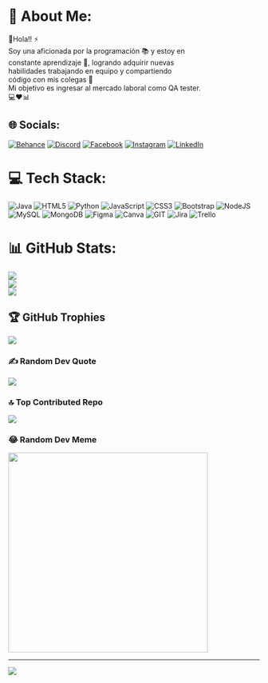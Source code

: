 # 💫 About Me:
👋Hola!! ⚡<br>Soy una aficionada por la programación 📚 y estoy en <br>constante aprendizaje 🌱, logrando adquirir nuevas<br>habilidades trabajando en equipo y compartiendo <br>código con mis colegas 🤝<br>Mi objetivo es ingresar al mercado laboral como QA tester.<br>💻❤️📊


## 🌐 Socials:
[![Behance](https://img.shields.io/badge/Behance-1769ff?logo=behance&logoColor=white)](https://behance.net/ivanagermir) [![Discord](https://img.shields.io/badge/Discord-%237289DA.svg?logo=discord&logoColor=white)](https://discord.gg/ivanagermir) [![Facebook](https://img.shields.io/badge/Facebook-%231877F2.svg?logo=Facebook&logoColor=white)](https://facebook.com/ivanagermir) [![Instagram](https://img.shields.io/badge/Instagram-%23E4405F.svg?logo=Instagram&logoColor=white)](https://instagram.com/germirivana) [![LinkedIn](https://img.shields.io/badge/LinkedIn-%230077B5.svg?logo=linkedin&logoColor=white)](https://linkedin.com/in/ivana-germir) 

# 💻 Tech Stack:
![Java](https://img.shields.io/badge/java-%23ED8B00.svg?style=for-the-badge&logo=openjdk&logoColor=white) ![HTML5](https://img.shields.io/badge/html5-%23E34F26.svg?style=for-the-badge&logo=html5&logoColor=white) ![Python](https://img.shields.io/badge/python-3670A0?style=for-the-badge&logo=python&logoColor=ffdd54) ![JavaScript](https://img.shields.io/badge/javascript-%23323330.svg?style=for-the-badge&logo=javascript&logoColor=%23F7DF1E) ![CSS3](https://img.shields.io/badge/css3-%231572B6.svg?style=for-the-badge&logo=css3&logoColor=white) ![Bootstrap](https://img.shields.io/badge/bootstrap-%238511FA.svg?style=for-the-badge&logo=bootstrap&logoColor=white) ![NodeJS](https://img.shields.io/badge/node.js-6DA55F?style=for-the-badge&logo=node.js&logoColor=white) ![MySQL](https://img.shields.io/badge/mysql-%2300000f.svg?style=for-the-badge&logo=mysql&logoColor=white) ![MongoDB](https://img.shields.io/badge/MongoDB-%234ea94b.svg?style=for-the-badge&logo=mongodb&logoColor=white) ![Figma](https://img.shields.io/badge/figma-%23F24E1E.svg?style=for-the-badge&logo=figma&logoColor=white) ![Canva](https://img.shields.io/badge/Canva-%2300C4CC.svg?style=for-the-badge&logo=Canva&logoColor=white) ![GIT](https://img.shields.io/badge/Git-fc6d26?style=for-the-badge&logo=git&logoColor=white) ![Jira](https://img.shields.io/badge/jira-%230A0FFF.svg?style=for-the-badge&logo=jira&logoColor=white) ![Trello](https://img.shields.io/badge/Trello-%23026AA7.svg?style=for-the-badge&logo=Trello&logoColor=white)
# 📊 GitHub Stats:
![](https://github-readme-stats.vercel.app/api?username=ivanagermir&theme=omni&hide_border=false&include_all_commits=true&count_private=true)<br/>
![](https://github-readme-streak-stats.herokuapp.com/?user=ivanagermir&theme=omni&hide_border=false)<br/>
![](https://github-readme-stats.vercel.app/api/top-langs/?username=ivanagermir&theme=omni&hide_border=false&include_all_commits=true&count_private=true&layout=compact)

## 🏆 GitHub Trophies
![](https://github-profile-trophy.vercel.app/?username=ivanagermir&theme=radical&no-frame=false&no-bg=true&margin-w=4)

### ✍️ Random Dev Quote
![](https://quotes-github-readme.vercel.app/api?type=horizontal&theme=dark)

### 🔝 Top Contributed Repo
![](https://github-contributor-stats.vercel.app/api?username=ivanagermir&limit=5&theme=algolia&combine_all_yearly_contributions=true)

### 😂 Random Dev Meme
<img src='https://randommeme-five.vercel.app/' style="height: 400px;"/>

---
[![](https://visitcount.itsvg.in/api?id=ivanagermir&icon=0&color=1)](https://visitcount.itsvg.in)

<!-- Proudly created with GPRM ( https://gprm.itsvg.in ) -->
